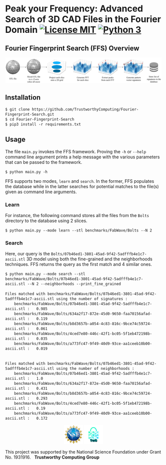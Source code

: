 # Peak your Frequency: Advanced Search of 3D CAD Files in the Fourier Domain [![License MIT][badge-license]](LICENSE) [![Python 3][badge-python3]]((https://www.python.org/))

## Fourier Fingerprint Search (FFS) Overview

![alt text][overview]


## Installation
```
$ git clone https://github.com/TrustworthyComputing/Fourier-Fingerprint-Search.git
$ cd Fourier-Fingerprint-Search
$ pip3 install -r requirements.txt
```

## Usage
The file `main.py` invokes the FFS framework.
Proving the `-h` or `--help` command line argument prints a help message with the various parameters that can be passed to the framework.

```
$ python main.py -h
```

FFS supports two modes, `learn` and `search`. In the former, FFS populates the database while in the latter searches for potential matches to the file(s) given as command line arguments.

### Learn

For instance, the following command stores all the files from the `Bolts` directory to the database using 2 slices.
```
$ python main.py --mode learn --stl benchmarks/FabWave/Bolts --N 2
```

### Search

Here, our query is the `Bolts/07b46ed1-3801-45ad-9f42-5adfffb4e1c7-ascii.stl` 3D model using both the fine-grained and the neighborhoods techniques.
FFS returns the query as the first match and 4 similar ones.

```
$ python main.py --mode search --stl benchmarks/FabWave/Bolts/07b46ed1-3801-45ad-9f42-5adfffb4e1c7-ascii.stl --N 2 --neighborhoods --print_fine_grained

Files matched with benchmarks/FabWave/Bolts/07b46ed1-3801-45ad-9f42-5adfffb4e1c7-ascii.stl using the number of signatures :
	benchmarks/FabWave/Bolts/07b46ed1-3801-45ad-9f42-5adfffb4e1c7-ascii.stl	:	0.985
	benchmarks/FabWave/Bolts/634a2f17-872e-45d0-9650-faa70156afad-ascii.stl	:	0.119
	benchmarks/FabWave/Bolts/b8d3657b-a054-4c83-816c-9bce74c59724-ascii.stl	:	0.061
	benchmarks/FabWave/Bolts/4ced7e80-446c-42f1-bc05-5f1eb472198b-ascii.stl	:	0.035
	benchmarks/FabWave/Bolts/a773fc47-9f49-40d9-93ce-aa1ceeb10b00-ascii.stl	:	0.019


Files matched with benchmarks/FabWave/Bolts/07b46ed1-3801-45ad-9f42-5adfffb4e1c7-ascii.stl using the number of neighborhoods :
	benchmarks/FabWave/Bolts/07b46ed1-3801-45ad-9f42-5adfffb4e1c7-ascii.stl	:	1.0
	benchmarks/FabWave/Bolts/634a2f17-872e-45d0-9650-faa70156afad-ascii.stl	:	0.431
	benchmarks/FabWave/Bolts/b8d3657b-a054-4c83-816c-9bce74c59724-ascii.stl	:	0.293
	benchmarks/FabWave/Bolts/4ced7e80-446c-42f1-bc05-5f1eb472198b-ascii.stl	:	0.19
	benchmarks/FabWave/Bolts/a773fc47-9f49-40d9-93ce-aa1ceeb10b00-ascii.stl	:	0.172
```


<p align="center">
<img width="12%" height="12%" src="./images/NSF.png">
<img width="12%" height="12%" src="./images/twc.png">
</p>


This project was supported by the National Science Foundation under Grant No. 1931916. &nbsp; __Trustworthy Computing Group__


[overview]: ./images/overview.png

[badge-license]: https://img.shields.io/badge/license-MIT-green.svg?style=flat-square
[badge-python3]: https://img.shields.io/badge/python-3-blue.svg?style=flat-square

